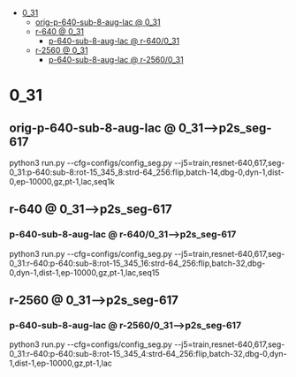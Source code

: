 <!-- MarkdownTOC -->

- [0_31](#0_3_1_)
    - [orig-p-640-sub-8-aug-lac       @ 0_31](#orig_p_640_sub_8_aug_lac___0_31_)
    - [r-640       @ 0_31](#r_640___0_31_)
        - [p-640-sub-8-aug-lac       @ r-640/0_31](#p_640_sub_8_aug_lac___r_640_0_31_)
    - [r-2560       @ 0_31](#r_2560___0_31_)
        - [p-640-sub-8-aug-lac       @ r-2560/0_31](#p_640_sub_8_aug_lac___r_2560_0_3_1_)

<!-- /MarkdownTOC -->
<a id="0_3_1_"></a>
# 0_31
<a id="orig_p_640_sub_8_aug_lac___0_31_"></a>
## orig-p-640-sub-8-aug-lac       @ 0_31-->p2s_seg-617
python3 run.py --cfg=configs/config_seg.py  --j5=train,resnet-640,617,seg-0_31:p-640:sub-8:rot-15_345_8:strd-64_256:flip,batch-14,dbg-0,dyn-1,dist-0,ep-10000,gz,pt-1,lac,seq1k

<a id="r_640___0_31_"></a>
## r-640       @ 0_31-->p2s_seg-617
<a id="p_640_sub_8_aug_lac___r_640_0_31_"></a>
### p-640-sub-8-aug-lac       @ r-640/0_31-->p2s_seg-617
python3 run.py --cfg=configs/config_seg.py  --j5=train,resnet-640,617,seg-0_31:r-640:p-640:sub-8:rot-15_345_16:strd-64_256:flip,batch-32,dbg-0,dyn-1,dist-1,ep-10000,gz,pt-1,lac,seq15

<a id="r_2560___0_31_"></a>
## r-2560       @ 0_31-->p2s_seg-617
<a id="p_640_sub_8_aug_lac___r_2560_0_3_1_"></a>
### p-640-sub-8-aug-lac       @ r-2560/0_31-->p2s_seg-617
python3 run.py --cfg=configs/config_seg.py  --j5=train,resnet-640,617,seg-0_31:r-640:p-640:sub-8:rot-15_345_4:strd-64_256:flip,batch-32,dbg-0,dyn-1,dist-1,ep-10000,gz,pt-1,lac
